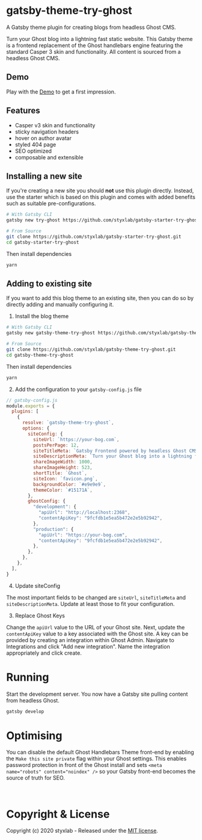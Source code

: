 # gatsby-theme-try-ghost 
A Gatsby theme plugin for creating blogs from headless Ghost CMS. 

Turn your Ghost blog into a lightning fast static website. This Gatsby theme is a frontend replacement of the Ghost handlebars engine featuring the standard Casper 3 skin and functionality. All content is sourced from a headless Ghost CMS.

## Demo

Play with the [Demo](https://styxlab.github.io) to get a first impression.

## Features
- Casper v3 skin and functionality
- sticky navigation headers
- hover on author avatar
- styled 404 page
- SEO optimized
- composable and extensible

## Installing a new site

If you're creating a new site you should **not** use this plugin directly. Instead, use the starter which is based on this plugin and comes with added benefits such as suitable pre-configurations.

```bash
# With Gatsby CLI
gatsby new try-ghost https://github.com/styxlab/gatsby-starter-try-ghost 
```

```bash
# From Source
git clone https://github.com/styxlab/gatsby-starter-try-ghost.git
cd gatsby-starter-try-ghost
```

Then install dependencies

```bash
yarn
```

## Adding to existing site

If you want to add this blog theme to an existing site, then you can do so by directly adding and manually configuring it. 

1. Install the blog theme

```bash
# With Gatsby CLI
gatsby new gatsby-theme-try-ghost https://github.com/styxlab/gatsby-theme-try-ghost.git
```

```bash
# From Source
git clone https://github.com/styxlab/gatsby-theme-try-ghost.git
cd gatsby-theme-try-ghost
```

Then install dependencies

```bash
yarn
```

2. Add the configuration to your `gatsby-config.js` file

```js
// gatsby-config.js
module.exports = {
  plugins: [
    {
      resolve: `gatsby-theme-try-ghost`,
      options: {
        siteConfig: {
          siteUrl: `https://your-bog.com`,
          postsPerPage: 12,
          siteTitleMeta: `Gatsby Frontend powered by headless Ghost CMS`,
          siteDescriptionMeta: `Turn your Ghost blog into a lightning fast static website with Gatsby`, 
          shareImageWidth: 1000,
          shareImageHeight: 523,
          shortTitle: `Ghost`,
          siteIcon: `favicon.png`,
          backgroundColor: `#e9e9e9`,
          themeColor: `#15171A`,
        },
        ghostConfig: {
          "development": {
            "apiUrl": "http://localhost:2368",
            "contentApiKey": "9fcfdb1e5ea5b472e2e5b92942",
          },
          "production": {
            "apiUrl": "https://your-bog.com",
            "contentApiKey": "9fcfdb1e5ea5b472e2e5b92942",
          },
        },
      },
    },
  ],
}
```

4. Update siteConfig

The most important fields to be changed are `siteUrl`, `siteTitleMeta` and `siteDescriptionMeta`. Update at least those to fit your configuration.

3. Replace Ghost Keys

Change the `apiUrl` value to the URL of your Ghost site. Next, update the `contentApiKey` value to a key associated with the Ghost site. A key can be provided by creating an integration within Ghost Admin. Navigate to Integrations and click "Add new integration". Name the integration appropriately and click create.

# Running

Start the development server. You now have a Gatsby site pulling content from headless Ghost.

```bash
gatsby develop
```

# Optimising

You can disable the default Ghost Handlebars Theme front-end by enabling the `Make this site private` flag within your Ghost settings. This enables password protection in front of the Ghost install and sets `<meta name="robots" content="noindex" />` so your Gatsby front-end becomes the source of truth for SEO.

&nbsp;


# Copyright & License

Copyright (c) 2020 styxlab - Released under the [MIT license](LICENSE).
